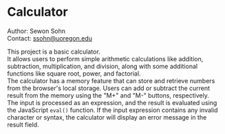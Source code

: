 # Calculator

Author: Sewon Sohn\
Contact: ssohn@uoregon.edu

This project is a basic calculator.\
It allows users to perform simple arithmetic calculations like addition, subtraction, multiplication, and division, along with some additional functions like square root, power, and factorial.\
The calculator has a memory feature that can store and retrieve numbers from the browser's local storage. Users can add or subtract the current result from the memory using the "M+" and "M-" buttons, respectively.\
The input is processed as an expression, and the result is evaluated using the JavaScript `eval()` function. If the input expression contains any invalid character or syntax, the calculator will display an error message in the result field.
